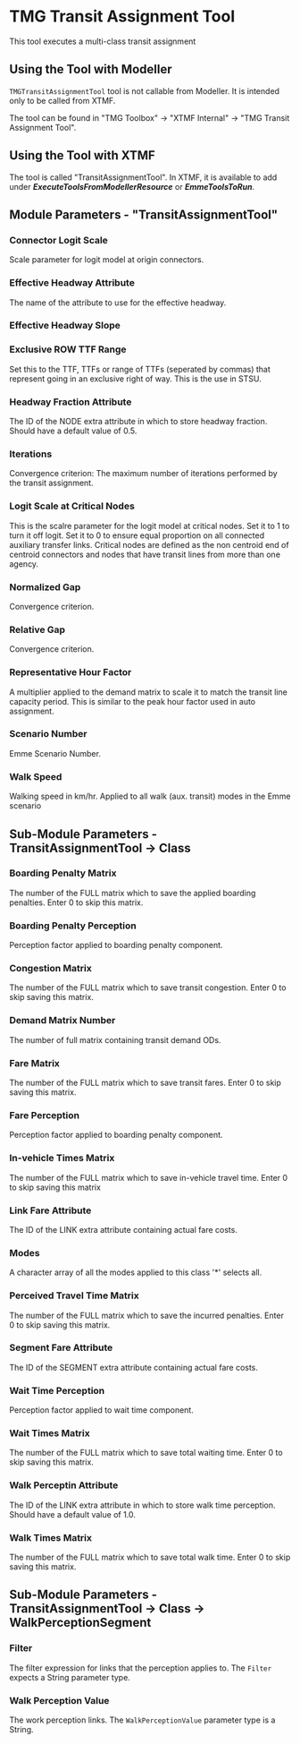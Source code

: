 # **TMG Transit Assignment Tool**
This tool executes a multi-class transit assignment

## **Using the Tool with Modeller**
`TMGTransitAssignmentTool` tool is not callable from Modeller. It is intended only to be called from XTMF.

The tool can be found in "TMG Toolbox" -> "XTMF Internal" -> "TMG Transit Assignment Tool". 

## **Using the Tool with XTMF**
The tool is called "TransitAssignmentTool". In XTMF, it is available to add under ***ExecuteToolsFromModellerResource*** or ***EmmeToolsToRun***.

## Module Parameters - "TransitAssignmentTool"

### Connector Logit Scale
Scale parameter for logit model at origin connectors.

### Effective Headway Attribute
The name of the attribute to use for the effective headway.

### Effective Headway Slope

### Exclusive ROW TTF Range
Set this to the TTF, TTFs or range of TTFs (seperated by commas) that represent going in an exclusive right of way. This is the use in STSU.

### Headway Fraction Attribute
The ID of the NODE extra attribute in which to store headway fraction. Should have a default value of 0.5.

### Iterations
Convergence criterion: The maximum number of iterations performed by the transit assignment.

### Logit Scale at Critical Nodes
This is the scalre parameter for the logit model at critical nodes. Set it to 1 to turn it off logit. Set it to 0 to ensure equal proportion on all connected auxiliary transfer links. Critical nodes are defined as the non centroid end of centroid connectors and nodes that have transit lines from more than one agency.

### Normalized Gap
Convergence criterion.

### Relative Gap
Convergence criterion.

### Representative Hour Factor
A multiplier applied to the demand matrix to scale it to match the transit line capacity period. This is similar to the peak hour factor used in auto assignment.

### Scenario Number
Emme Scenario Number.

### Walk Speed
Walking speed in km/hr. Applied to all walk (aux. transit) modes in the Emme scenario

## Sub-Module Parameters - TransitAssignmentTool -> Class

### Boarding Penalty Matrix
The number of the FULL matrix which to save the applied boarding penalties. Enter 0 to skip this matrix.

### Boarding Penalty Perception 
Perception factor applied to boarding penalty component. 

### Congestion Matrix
The number of the FULL matrix which to save transit congestion. Enter 0 to skip saving this matrix.

### Demand Matrix Number
The number of full matrix containing transit demand ODs.

### Fare Matrix
The number of the FULL matrix which to save transit fares. Enter 0 to skip saving this matrix.

### Fare Perception 
Perception factor applied to boarding penalty component.

### In-vehicle Times Matrix
The number of the FULL matrix which to save in-vehicle travel time. Enter 0 to skip saving this matrix

### Link Fare Attribute
The ID of the LINK extra attribute containing actual fare costs.

### Modes
A character array of all the modes applied to this class '*' selects all.

### Perceived Travel Time Matrix
The number of the FULL matrix which to save the incurred penalties. Enter 0 to skip saving this matrix.

### Segment Fare Attribute
The ID of the SEGMENT extra attribute containing actual fare costs.

### Wait Time Perception
Perception factor applied to wait time component.

### Wait Times Matrix
The number of the FULL matrix which to save total waiting time. Enter 0 to skip saving this matrix.

### Walk Perceptin Attribute
The ID of the LINK extra attribute in which to store walk time perception. Should have a default value of 1.0.

### Walk Times Matrix
The number of the FULL matrix which to save total walk time. Enter 0 to skip saving this matrix.

## Sub-Module Parameters - TransitAssignmentTool -> Class -> WalkPerceptionSegment

### Filter
The filter expression for links that the perception applies to. The `Filter` expects a String parameter type.

### Walk Perception Value
The work perception links. The `WalkPerceptionValue` parameter type is a String.